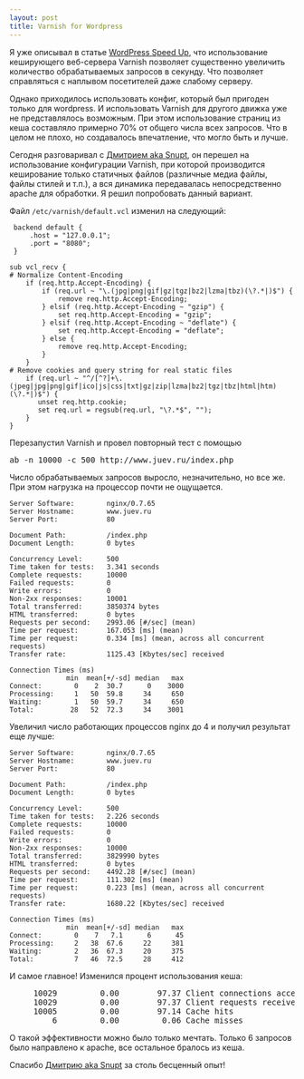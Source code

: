 ```yaml
--- 
layout: post
title: Varnish for Wordpress
---
```

Я уже описывал в статье <a href="http://www.juev.ru/2010/09/10/wordpress-varnish/">WordPress Speed Up</a>, что использование кеширующего веб-сервера Varnish позволяет существенно увеличить количество обрабатываемых запросов в секунду. Что позволяет справляться с наплывом посетителей даже слабому серверу.

Однако приходилось использовать конфиг, который был пригоден только для wordpress. И использовать Varnish для другого движка уже не представлялось возможным. При этом использование страниц из кеша составляло примерно 70% от общего числа всех запросов. Что в целом не плохо, но создавалось впечатление, что могло быть и лучше.

<!--more-->

Сегодня разговаривал с <a href="http://snupt.com/">Дмитрием aka Snupt</a>, он перешел на использование конфигурации Varnish, при которой производится кеширование только статичных файлов (различные медиа файлы, файлы стилей и т.п.), а вся динамика передавалась непосредственно apache для обработки. Я решил попробовать данный вариант.

Файл <code>/etc/varnish/default.vcl</code> изменил на следующий:
<pre><code> backend default &#123;
     .host = "127.0.0.1";
     .port = "8080";
 }

sub vcl_recv &#123;
# Normalize Content-Encoding
    if (req.http.Accept-Encoding) &#123;
        if (req.url ~ "\.(jpg|png|gif|gz|tgz|bz2|lzma|tbz)(\?.*|)$") &#123;
            remove req.http.Accept-Encoding;
        } elsif (req.http.Accept-Encoding ~ "gzip") &#123;
            set req.http.Accept-Encoding = "gzip";
        } elsif (req.http.Accept-Encoding ~ "deflate") &#123;
            set req.http.Accept-Encoding = "deflate";
        } else &#123;
            remove req.http.Accept-Encoding;
        }
    }
# Remove cookies and query string for real static files
    if (req.url ~ "^/[^?]+\.(jpeg|jpg|png|gif|ico|js|css|txt|gz|zip|lzma|bz2|tgz|tbz|html|htm)(\?.*|)$") &#123;
       unset req.http.cookie;
       set req.url = regsub(req.url, "\?.*$", "");
    }
}</code></pre>
Перезапустил Varnish и провел повторный тест с помощью 
<pre>ab -n 10000 -c 500 http://www.juev.ru/index.php</pre>
Число обрабатываемых запросов выросло, незначительно, но все же. При этом нагрузка на процессор почти не ощущается.
<pre><code>Server Software:        nginx/0.7.65
Server Hostname:        www.juev.ru
Server Port:            80

Document Path:          /index.php
Document Length:        0 bytes

Concurrency Level:      500
Time taken for tests:   3.341 seconds
Complete requests:      10000
Failed requests:        0
Write errors:           0
Non-2xx responses:      10001
Total transferred:      3850374 bytes
HTML transferred:       0 bytes
Requests per second:    2993.06 [#/sec] (mean)
Time per request:       167.053 [ms] (mean)
Time per request:       0.334 [ms] (mean, across all concurrent requests)
Transfer rate:          1125.43 [Kbytes/sec] received

Connection Times (ms)
              min  mean[+/-sd] median   max
Connect:        0    2  30.7      0    3000
Processing:     1   50  59.8     34     650
Waiting:        1   50  59.7     34     650
Total:         28   52  72.3     34    3001
</code></pre>
Увеличил число работающих процессов nginx до 4 и получил результат еще лучше:
<pre><code>Server Software:        nginx/0.7.65
Server Hostname:        www.juev.ru
Server Port:            80

Document Path:          /index.php
Document Length:        0 bytes

Concurrency Level:      500
Time taken for tests:   2.226 seconds
Complete requests:      10000
Failed requests:        0
Write errors:           0
Non-2xx responses:      10000
Total transferred:      3829990 bytes
HTML transferred:       0 bytes
Requests per second:    4492.28 [#/sec] (mean)
Time per request:       111.302 [ms] (mean)
Time per request:       0.223 [ms] (mean, across all concurrent requests)
Transfer rate:          1680.22 [Kbytes/sec] received

Connection Times (ms)
              min  mean[+/-sd] median   max
Connect:        0    7   7.1      6      45
Processing:     2   38  67.6     22     381
Waiting:        2   36  67.3     20     375
Total:          7   46  72.5     28     412
</code></pre>
И самое главное! Изменился процент использования кеша:
<pre>     10029         0.00        97.37 Client connections accepted
     10029         0.00        97.37 Client requests received
     10005         0.00        97.14 Cache hits
         6         0.00         0.06 Cache misses
</pre>
О такой эффективности можно было только мечтать. Только 6 запросов было направлено к apache, все остальное бралось из кеша.

Спасибо <a href="http://snupt.com/">Дмитрию aka Snupt</a> за столь бесценный опыт!
